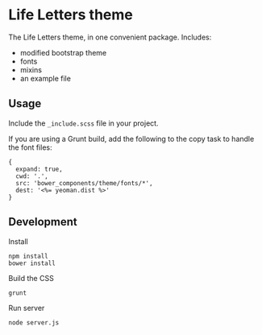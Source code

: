 # Life Letters theme

The Life Letters theme, in one convenient package. Includes:

- modified bootstrap theme
- fonts
- mixins
- an example file

## Usage

Include the `_include.scss` file in your project. 

If you are using a Grunt build, add the following to the copy
task to handle the font files:

    {
      expand: true,
      cwd: '.',
      src: 'bower_components/theme/fonts/*',
      dest: '<%= yeoman.dist %>'
    }



## Development

Install

    npm install
    bower install

Build the CSS

    grunt

Run server

    node server.js